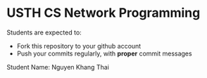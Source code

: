USTH CS Network Programming
=====================================

Students are expected to:
* Fork this repository to your github account
* Push your commits regularly, with **proper** commit messages

Student Name: Nguyen Khang Thai

